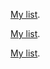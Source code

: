 [My list](./HouseSearch/HSIVINSKAYAALIAKSANDRA.zip).

[My list](./HSIVINSKAYAALIAKSANDRA.zip).

[My list](./installing-313.pdf).
